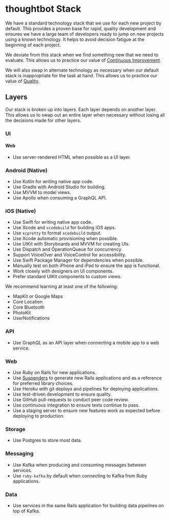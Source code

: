 # thoughtbot Stack

We have a standard technology stack that we use for each new project by default. This provides a proven base for rapid,
quality development and ensures we have a large team of developers ready to jump on new projects using a known
technology. It helps to avoid decision fatigue at the beginning of each project.

We deviate from this stack when we find something new that we need to evaluate. This allows us to practice our value of
[Continuous Improvement].

We will also swap in alternate technology as necessary when our default stack is inappropriate for the task at hand.
This allows us to practice our value of [Quality].

[continuous improvement]: https://thoughtbot.com/purpose#continuous-improvement
[quality]: https://thoughtbot.com/purpose#quality

## Layers

Our stack is broken up into layers. Each layer depends on another layer. This allows us to swap out an entire layer when
necessary without losing all the decisions made for other layers.

### UI

#### Web

- Use server-rendered HTML when possible as a UI layer.

### Android (Native)

- Use Kotlin for writing native app code.
- Use Gradle with Android Studio for building.
- Use MVVM to model views.
- Use Apollo when consuming a GraphQL API.

### iOS (Native)

- Use Swift for writing native app code.
- Use Xcode and `xcodebuild` for building iOS apps.
- Use `xcpretty` to format `xcodebuild` output.
- Use Xcode automatic provisioning when possible.
- Use UIKit with Storyboards and MVVM for creating UIs.
- Use Dispatch and OperationQueue for concurrency.
- Support VoiceOver and VoiceControl for accessibility.
- Use Swift Package Manager for dependencies when possible.
- Manually test on both iPhone and iPad to ensure the app is functional.
- Work closely with designers on UI components.
- Prefer standard UIKit components to custom views.

We recommend learning at least one of the following:

- MapKit or Google Maps
- Core Location
- Core Bluetooth
- PhotoKit
- UserNotifications

### API

- Use GraphQL as an API layer when connecting a mobile app to a web service.

### Web

- Use Ruby on Rails for new applications.
- Use [Suspenders] to generate new Rails applications and as a reference for preferred library choices.
- Use Heroku with git deploys and pipelines for deploying applications.
- Use test-driven development to ensure quality.
- Use GitHub pull-requests to conduct peer code review.
- Use continuous integration to ensure tests continue to pass.
- Use a staging server to ensure new features work as expected before deploying to production.

[suspenders]: https://github.com/thoughtbot/suspenders

### Storage

- Use Postgres to store most data.

### Messaging

- Use Kafka when producing and consuming messages between services.
- Use `ruby-kafka` by default when connecting to Kafka from Ruby applications.

### Data

- Use services in the same Rails application for building data pipelines on top of Kafka.
